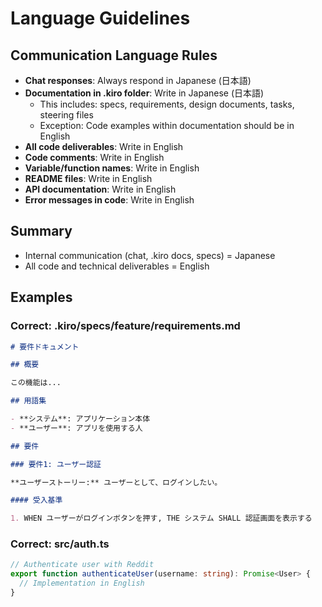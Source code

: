# Language Guidelines

## Communication Language Rules

- **Chat responses**: Always respond in Japanese (日本語)
- **Documentation in .kiro folder**: Write in Japanese (日本語)
  - This includes: specs, requirements, design documents, tasks, steering files
  - Exception: Code examples within documentation should be in English
- **All code deliverables**: Write in English
- **Code comments**: Write in English
- **Variable/function names**: Write in English
- **README files**: Write in English
- **API documentation**: Write in English
- **Error messages in code**: Write in English

## Summary

- Internal communication (chat, .kiro docs, specs) = Japanese
- All code and technical deliverables = English

## Examples

### Correct: .kiro/specs/feature/requirements.md
```markdown
# 要件ドキュメント

## 概要

この機能は...

## 用語集

- **システム**: アプリケーション本体
- **ユーザー**: アプリを使用する人

## 要件

### 要件1: ユーザー認証

**ユーザーストーリー:** ユーザーとして、ログインしたい。

#### 受入基準

1. WHEN ユーザーがログインボタンを押す, THE システム SHALL 認証画面を表示する
```

### Correct: src/auth.ts
```typescript
// Authenticate user with Reddit
export function authenticateUser(username: string): Promise<User> {
  // Implementation in English
}
```
